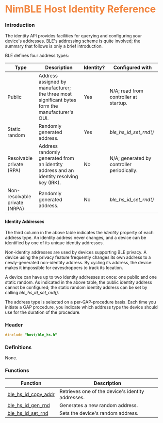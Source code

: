 ## <font color="F2853F" style="font-size:24pt">NimBLE Host Identity Reference</font>

### Introduction

The identity API provides facilities for querying and configuring your device's addresses.  BLE's addressing scheme is quite involved; the summary that follows is only a brief introduction.

BLE defines four address types:

| Type    | Description  | Identity? | Configured with    |
|-------------------------------|-------------------------------------------------------------------------------------------------|-----------|---------------------------------------------|
| Public                        | Address assigned by manufacturer; the three most significant bytes form the manufacturer's OUI. | Yes       | N/A; read from controller at startup.       |
| Static random                 | Randomly generated address.                                                                     | Yes       | *ble_hs_id_set_rnd()*                       |
| Resolvable private (RPA)      | Address randomly generated from an identity address and an identity resolving key (IRK).        | No        | N/A; generated by controller periodically.  |
| Non-resolvable private (NRPA) | Randomly generated address.                                                                     | No        | *ble_hs_id_set_rnd()*                       |

#### Identity Addresses

The third column in the above table indicates the _identity_ property of each address type.  An identity address never changes, and a device can be identified by one of its unique identity addresses.

Non-identity addresses are used by devices supporting BLE privacy.  A device using the privacy feature frequently changes its own address to a newly-generated non-identity address.  By cycling its address, the device makes it impossible for eavesdroppers to track its location.

A device can have up to two identity addresses at once: one public and one static random.  As indicated in the above table, the public identity address cannot be configured; the static random identity address can be set by calling *ble_hs_id_set_rnd()*.

The address type is selected on a per-GAP-procedure basis.  Each time you initiate a GAP procedure, you indicate which address type the device should use for the duration of the procedure.

### Header

```c
#include "host/ble_hs.h"
```

### Definitions

None.

### Functions

| Function | Description |
|----------|-------------|
| [ble_hs_id_copy_addr](functions/ble_hs_id_copy_addr.md) | Retrieves one of the device's identity addresses. |
| [ble_hs_id_gen_rnd](functions/ble_hs_id_gen_rnd.md) | Generates a new random address. |
| [ble_hs_id_set_rnd](functions/ble_hs_id_set_rnd.md) | Sets the device's random address. |

